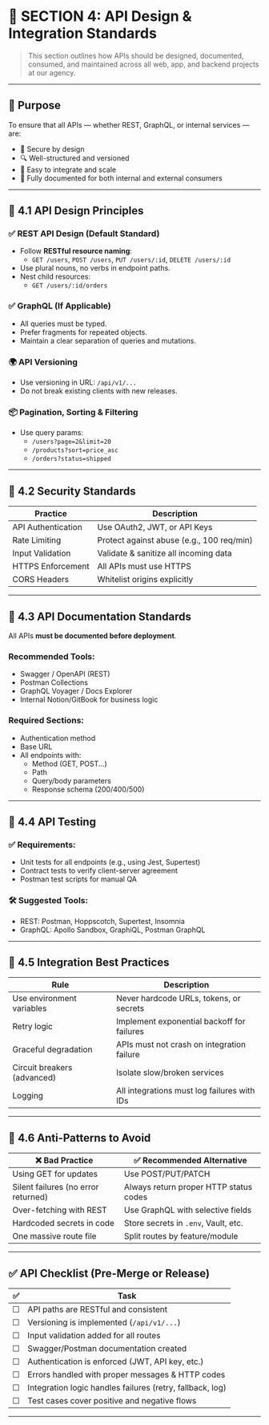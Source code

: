 # 🔌 SECTION 4: API Design & Integration Standards

> This section outlines how APIs should be designed, documented, consumed, and maintained across all web, app, and backend projects at our agency.

---

## 🎯 Purpose
To ensure that all APIs — whether REST, GraphQL, or internal services — are:
- 🔐 Secure by design
- 🔍 Well-structured and versioned
- 🔁 Easy to integrate and scale
- 🧾 Fully documented for both internal and external consumers

---

## 🧱 4.1 API Design Principles

### ✅ REST API Design (Default Standard)
- Follow **RESTful resource naming**:
  - `GET /users`, `POST /users`, `PUT /users/:id`, `DELETE /users/:id`
- Use plural nouns, no verbs in endpoint paths.
- Nest child resources:
  - `GET /users/:id/orders`

### ✅ GraphQL (If Applicable)
- All queries must be typed.
- Prefer fragments for repeated objects.
- Maintain a clear separation of queries and mutations.

### 🌍 API Versioning
- Use versioning in URL: `/api/v1/...`
- Do not break existing clients with new releases.

### 📦 Pagination, Sorting & Filtering
- Use query params:
  - `/users?page=2&limit=20`
  - `/products?sort=price_asc`
  - `/orders?status=shipped`

---

## 🔐 4.2 Security Standards

| Practice              | Description                                  |
|----------------------|----------------------------------------------|
| API Authentication   | Use OAuth2, JWT, or API Keys                 |
| Rate Limiting        | Protect against abuse (e.g., 100 req/min)    |
| Input Validation     | Validate & sanitize all incoming data        |
| HTTPS Enforcement    | All APIs must use HTTPS                      |
| CORS Headers         | Whitelist origins explicitly                 |

---

## 📘 4.3 API Documentation Standards

All APIs **must be documented before deployment**.

### Recommended Tools:
- Swagger / OpenAPI (REST)
- Postman Collections
- GraphQL Voyager / Docs Explorer
- Internal Notion/GitBook for business logic

### Required Sections:
- Authentication method
- Base URL
- All endpoints with:
  - Method (GET, POST...)
  - Path
  - Query/body parameters
  - Response schema (200/400/500)

---

## 🧪 4.4 API Testing

### ✅ Requirements:
- Unit tests for all endpoints (e.g., using Jest, Supertest)
- Contract tests to verify client-server agreement
- Postman test scripts for manual QA

### 🛠 Suggested Tools:
- REST: Postman, Hoppscotch, Supertest, Insomnia
- GraphQL: Apollo Sandbox, GraphiQL, Postman GraphQL

---

## 🤝 4.5 Integration Best Practices

| Rule                             | Description                                   |
|----------------------------------|-----------------------------------------------|
| Use environment variables        | Never hardcode URLs, tokens, or secrets       |
| Retry logic                      | Implement exponential backoff for failures    |
| Graceful degradation             | APIs must not crash on integration failure    |
| Circuit breakers (advanced)      | Isolate slow/broken services                  |
| Logging                          | All integrations must log failures with IDs   |

---

## 🛑 4.6 Anti-Patterns to Avoid

| ❌ Bad Practice                         | ✅ Recommended Alternative                   |
|----------------------------------------|---------------------------------------------|
| Using GET for updates                  | Use POST/PUT/PATCH                          |
| Silent failures (no error returned)    | Always return proper HTTP status codes      |
| Over-fetching with REST                | Use GraphQL with selective fields           |
| Hardcoded secrets in code              | Store secrets in `.env`, Vault, etc.        |
| One massive route file                 | Split routes by feature/module              |

---

## ✅ API Checklist (Pre-Merge or Release)

| ✅ | Task                                                         |
|----|--------------------------------------------------------------|
| ☐  | API paths are RESTful and consistent                         |
| ☐  | Versioning is implemented (`/api/v1/...`)                   |
| ☐  | Input validation added for all routes                       |
| ☐  | Swagger/Postman documentation created                       |
| ☐  | Authentication is enforced (JWT, API key, etc.)             |
| ☐  | Errors handled with proper messages & HTTP codes            |
| ☐  | Integration logic handles failures (retry, fallback, log)   |
| ☐  | Test cases cover positive and negative flows                |

---

